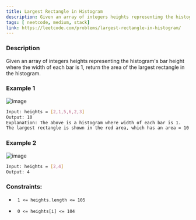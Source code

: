 ```yaml
---
title: Largest Rectangle in Histogram
description: Given an array of integers heights representing the histogram's bar height where the width of each bar is 1, return the area of the largest rectangle in the histogram.
tags: [ neetcode, medium, stack]
link: https://leetcode.com/problems/largest-rectangle-in-histogram/
---
```


### Description

Given an array of integers heights representing the histogram's bar height where the width of each bar is 1, return the area of the largest rectangle in the histogram.

### Example 1

![image](https://assets.leetcode.com/uploads/2021/01/04/histogram.jpg)

```bash
Input: heights = [2,1,5,6,2,3]
Output: 10
Explanation: The above is a histogram where width of each bar is 1.
The largest rectangle is shown in the red area, which has an area = 10 units.
```

### Example 2

![image](https://assets.leetcode.com/uploads/2021/01/04/histogram-1.jpg)

```bash
Input: heights = [2,4]
Output: 4
```

### Constraints:

-      1 <= heights.length <= 105     
-      0 <= heights[i] <= 104 